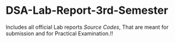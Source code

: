 # DSA-Lab-Report-3rd-Semester
Includes all official Lab reports *Source Codes*, That are meant for submission and for Practical Examination.!!

